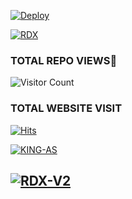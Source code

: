 [![Deploy](https://www.herokucdn.com/deploy/button.svg)](https://heroku.com/deploy?template=https://github.com/KINGS-AS/RDX_V2)

[![RDX](https://readme-typing-svg.herokuapp.com?font=&color=%23001FF7&vCenter=true&multiline=true&height=80&lines=HI+WELCOME+TO+RDX+V2+REPO;Thanks+to+MY++DEVELOPERS)](NOTHING)


  ### TOTAL REPO VIEWS📍

![Visitor Count](https://profile-counter.glitch.me/KINGS-AS/count.svg)
  
### TOTAL WEBSITE VISIT
  [![Hits](https://hits.seeyoufarm.com/api/count/incr/badge.svg?url=https://rdx-whtsapp-bot-website.yolasite.com/&count_bg=%2379C83D&title_bg=%23030303&icon=webauthn.svg&icon_color=%23FFFAFA&title=WEBSITE+VISITORS&edge_flat=false)](https://rdx-whtsapp-bot-website.yolasite.com/)

[![KING-AS](https://telegra.ph/file/7c94b6caec81a6e7e521e.jpg?size=100000)](https://github.com/KING-AS)

## [![RDX-V2](https://readme-typing-svg.herokuapp.com?font=Road&color=0000FF&lines=Welcome+to+RDX-V2+WA+Bot+repo;Created+by+ABHIRAM+SACHU)]()
